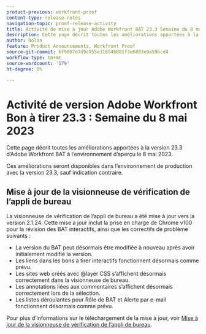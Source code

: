 ```yaml
---
product-previous: workfront-proof
content-type: release-notes
navigation-topic: proof-release-activity
title: Activité de mise à jour Adobe Workfront BAT 23.3 Semaine du 8 mai 2023
description: Cette page décrit toutes les améliorations apportées à la version 23.3 d’Adobe Workfront BAT dans l’environnement Aperçu. Ces améliorations seront disponibles dans l’environnement de production durant la semaine du 8 mai 2023.
author: Nolan
feature: Product Announcements, Workfront Proof
source-git-commit: 6f9067d7d9c955e316546881f3e6883e9a59bcd4
workflow-type: tm+mt
source-wordcount: '179'
ht-degree: 0%

---
```


# Activité de version Adobe Workfront Bon à tirer 23.3 : Semaine du 8 mai 2023

Cette page décrit toutes les améliorations apportées à la version 23.3 d’Adobe Workfront BAT à l’environnement d’aperçu le 8 mai 2023.

Ces améliorations seront disponibles dans l’environnement de production avec la version 23.3, sauf indication contraire.

## Mise à jour de la visionneuse de vérification de l’appli de bureau

La visionneuse de vérification de l’appli de bureau a été mise à jour vers la version 2.1.24. Cette mise à jour inclut la prise en charge de Chrome v100 pour la révision des BAT interactifs, ainsi que les correctifs de problème suivants :

* La version du BAT peut désormais être modifiée à nouveau après avoir initialement modifié la version.
* Les liens dans les bons à tirer interactifs fonctionnent désormais comme prévu.
* Les sites web créés avec @layer CSS s’affichent désormais correctement dans la visionneuse de bureau.
* Les annotations liées aux commentaires s’affichent désormais correctement lors de la sélection.
* Les listes déroulantes pour Rôle de BAT et Alerte par e-mail fonctionnent désormais comme prévu.

Pour plus d’informations sur le téléchargement de la mise à jour, voir [Mise à jour de la visionneuse de vérification de l’appli de bureau](/help/quicksilver/review-and-approve-work/proofing/use-the-desktop-proofing-viewer/update-the-desktop-proofing-viewer.md).
